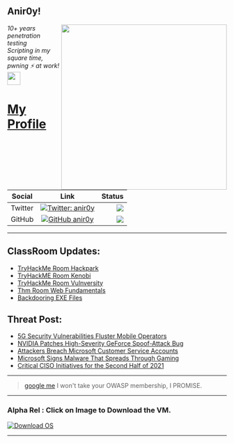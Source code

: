 <h2>Anir0y!</h2>
<img align='right' src="https://github-readme-stats.vercel.app/api?username=anir0y&show_icons=true&theme=dark" width="380">
<p><em>10+ years penetration testing<br>
  Scripting in my square time, pwning ⚡ at work!<img src="https://media.giphy.com/media/WUlplcMpOCEmTGBtBW/giphy.gif" width="30"> 
</em></p>



# [My Profile](https://anir0y.in/refer=githubreadme)

| Social   |      Link      | Status|
|----------|:-------------:|--:|
| Twitter |  [![Twitter: anir0y](https://img.shields.io/twitter/follow/anir0y?label=Follow%20me&style=plastic)](https://twitter.com/anir0y)| ![](https://img.shields.io/badge/Status-Online-blue)|
| GitHub |    [![GitHub anir0y](https://img.shields.io/github/followers/anir0y?label=Fork%20me&style=plastic)](https://github.com/anir0y)   | ![](https://img.shields.io/badge/Status-Online-blue)|


---

## ClassRoom Updates:

<!-- CLASS:START -->
- [TryHackMe Room Hackpark](https://classroom.anir0y.in/post/thm-room-hackpark/)
- [TryHackME Room Kenobi](https://classroom.anir0y.in/post/thm-room-kenobi/)
- [TryHackMe Room Vulnversity](https://classroom.anir0y.in/post/thm-room-vulnversity/)
- [Thm Room Web Fundamentals](https://classroom.anir0y.in/post/thm-room-webfundamentals/)
- [Backdooring EXE Files](https://classroom.anir0y.in/post/cs-hijackputty-msfvenom/)
<!-- CLASS:END -->

## Threat Post:

<!-- THREAT:START -->
- [5G Security Vulnerabilities Fluster Mobile Operators](https://threatpost.com/mobile-operators-5g-security-vulnerabilities/167354/)
- [NVIDIA Patches High-Severity GeForce Spoof-Attack Bug](https://threatpost.com/nvidia-high-severity-geforce-spoof-bug/167345/)
- [Attackers Breach Microsoft Customer Service Accounts](https://threatpost.com/russian-attackers-breach-microsoft/167340/)
- [Microsoft Signs Malware That Spreads Through Gaming](https://threatpost.com/microsoft-malicious-rootkit-gaming/167323/)
- [Critical CISO Initiatives for the Second Half of 2021](https://threatpost.com/critical-ciso-initiatives-2021/167309/)
<!-- THREAT:END -->
---


> [google me](https://google.com/search?q=@anir0y) I won't take your OWASP membership, I PROMISE. 

---
### Alpha Rel : Click on Image to Download the VM.
[![Download OS](https://i.imgur.com/4RUjCIA.png)](https://sourceforge.net/projects/classroom-os/files/latest/download)

---

